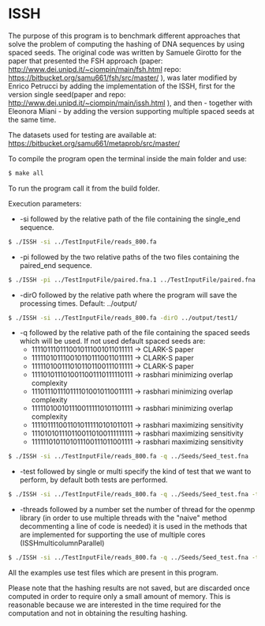 # ISSH

The purpose of this program is to benchmark different approaches that solve the problem of computing the hashing of DNA sequences by using spaced seeds.
The original code was written by Samuele Girotto for the paper that presented the FSH approach (paper: http://www.dei.unipd.it/~ciompin/main/fsh.html repo: https://bitbucket.org/samu661/fsh/src/master/ ), was later modified by Enrico Petrucci by adding the implementation of the ISSH, first for the version single seed(paper and repo: http://www.dei.unipd.it/~ciompin/main/issh.html ), and then -
together with Eleonora Miani - by adding the version supporting multiple spaced seeds at the same time.

The datasets used for testing are available at: https://bitbucket.org/samu661/metaprob/src/master/


To compile the program open the terminal inside the main folder and use:

```sh
$ make all
```

To run the program call it from the build folder.

Execution parameters:

- -si followed by the relative path of the file containing the single_end sequence.
```sh    
$ ./ISSH -si ../TestInputFile/reads_800.fa
```
    
- -pi followed by the two relative paths of the two files containing the paired_end sequence.
 
```sh   
$ ./ISSH -pi ../TestInputFile/paired.fna.1 ../TestInputFile/paired.fna.2
```
    
- -dirO followed by the relative path where the program will save the processing times. Default: ../output/
    
```sh   
$ ./ISSH -si ../TestInputFile/reads_800.fa -dirO ../output/test1/
```
    
- -q followed by the relative path of the file containing the spaced seeds which will be used.
  If not used default spaced seeds are:
  - 1111011101110010111001011011111 -> CLARK-S paper
  - 1111101011100101101110011011111 -> CLARK-S paper
  - 1111101001110101101100111011111 -> CLARK-S paper
  - 1111010111010011001110111110111 -> rasbhari minimizing overlap complexity
  - 1110111011101111010010110011111 -> rasbhari minimizing overlap complexity
  - 1111101001011100111110101101111 -> rasbhari minimizing overlap complexity
  - 1111011110011010111110101011011 -> rasbhari maximizing sensitivity
  - 1110101011101100110100111111111 -> rasbhari maximizing sensitivity
  - 1111110101101011100111011001111 -> rasbhari maximizing sensitivity 
    
```sh   
$ ./ISSH -si ../TestInputFile/reads_800.fa -q ../Seeds/Seed_test.fna
```
- -test followed by single or multi specify the kind of test that we want to perform, by default both tests are performed.
    
```sh   
$ ./ISSH -si ../TestInputFile/reads_800.fa -q ../Seeds/Seed_test.fna -test multi
```
- -threads followed by a number set the number of thread for the openmp library (in order to use multiple threads with the "naive" method decommenting a line of code is needed) it is used in the methods that are implemented for supporting the use of multiple cores (ISSHmulticolumnParallel) 

```sh   
$ ./ISSH -si ../TestInputFile/reads_800.fa -q ../Seeds/Seed_test.fna -test multi -threads 4
```

All the examples use test files which are present in this program.

Please note that the hashing results are not saved, but are discarded once computed in order to require only a small amount of memory. This is reasonable because we are interested in the time required for the computation and not in obtaining the resulting hashing.
